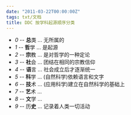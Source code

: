 ```yaml
---
date: "2011-03-22T00:00:00Z"
tags: txt/文档
title: DDC 按学科起源顺序分类
---
```


* *0* -- **总**类 ... 无所属的
* *1* -- **哲**学 ... 是起源
* *2* -- **宗**教 ... 是对哲学的一种定论
* *3* -- **社**会 ... 团结在相同的宗教信仰
* *4* -- **语**言 ... 社会成立后才逐渐统一
* *5* -- **科**学 ... (自然科学)依赖语言和文字
* *6* -- **技**术 ... (应用科学)建立在自然科学的基础上
* *7* -- **艺**术 ... 
* *8* -- **文**学 ... 
* *9* -- 历**史** ... 记录着人类一切活动
